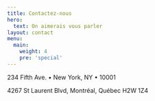 ```yaml
---
title: Contactez-nous
hero:
  text: On aimerais vous parler
layout: contact
menu:
  main: 
    weight: 4
    pre: 'special'
---
```

234 Fifth Ave. • New York, NY • 10001

4267 St Laurent Blvd, Montréal, Québec H2W 1Z4